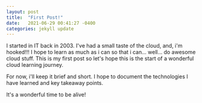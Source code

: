 ```yaml
---
layout: post
title:  "First Post!"
date:   2021-06-29 00:41:27 -0400
categories: jekyll update
---
```

I started in IT back in 2003.  I've had a small taste of the cloud, and, i'm hooked!!!  I hope to learn as much
as i can so that i can...  well... do awesome cloud stuff.  This is my first 
post so let's hope this is the start of a wonderful cloud learning journey.
  
For now, i'll keep it brief and short.  I hope to document the technologies 
I have learned and key takeaway points. 

It's a wonderful time to be alive!
